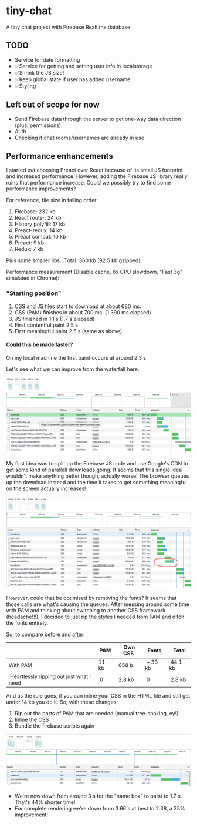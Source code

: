 # tiny-chat

A tiny chat project with Firebase Realtime database

## TODO

-   Service for date formatting
-   ✅Service for getting and setting user info in localstorage
-   ✅Shrink the JS size!
-   ✅Keep global state if user has added username
-   ✅Styling

## Left out of scope for now

-   Send Firebase data through the server to get one-way data direction (plus: permissions)
-   Auth
-   Checking if chat rooms/usernames are already in use

## Performance enhancements

I started out choosing Preact over React because of its small JS footprint and increased performance. However, adding the Firebase JS library really ruins that performance increase. Could we possibly try to find some performance improvements?

For reference, file size in falling order:

1. Firebase: 232 kb
2. React router: 24 kb
3. History polyfill: 17 kb
4. Preact-redux: 14 kb
5. Preact compat: 10 kb
6. Preact: 9 kb
7. Redux: 7 kb

Plus some smaller libs.. Total: 360 kb (92.5 kb gzipped).

Performance measurement (Disable cache, 6x CPU slowdown, "Fast 3g" simulated in Chrome):

### "Starting position"

1. CSS and JS files start to download at about 680 ms.
1. CSS (PAM) finishes in about 700 ms. (1 390 ms elapsed)
1. JS finished in 1.1 s (1.7 s elapsed)
1. First contentful paint 2.5 s
1. First meaningful paint 2.5 s (same as above)

#### Could this be made faster?

On my local machine the first paint occurs at around 2.3 s

Let's see what we can improve from the waterfall here.

![alt text](assets/readme/waterfall-1.png 'Logo Title Text 1')

My first idea was to split up the Firebase JS code and use Google's CDN to get some kind of parallell downloads going. It seems that this single idea wouldn't make anything better though, actually worse! The browser queues up the download instead and the time it takes to get something meaningful on the screen actually increases!

![alt text](assets/readme/waterfall-2.png 'Logo Title Text 1')

However, could that be optimised by removing the fonts? It seems that those calls are what's causing the queues. After messing around some time with PAM and thinking about switching to another CSS framework (headache!!!), I decided to just rip the styles I needed from PAM and ditch the fonts entirely.

So, to compare before and after:

|                                           | PAM   |  Own CSS | Fonts    |  Total   |
| ----------------------------------------- | ----- | -------- | -------- | -------- |
| With PAM                                  | 11 kb |  658 b   |  ~ 33 kb |  44.1 kb |
|  Heartlessly ripping out just what I need |  0    |  2.8 kb  |  0       |  2.8 kb  |

And as the rule goes, if you can inline your CSS in the HTML file and still get under 14 kb you do it.
So, with these changes:

1. Rip out the parts of PAM that are needed (manual tree-shaking, ey!)
2. Inline the CSS
3. Bundle the firebase scripts again

![alt text](assets/readme/waterfall-3.png 'Logo Title Text 1')

-   We're now down from around 3 s for the "name box" to paint to 1.7 s. That's 44% shorter time!
-   For complete rendering we're down from 3.66 s at best to 2.38, a 35% improvement!
